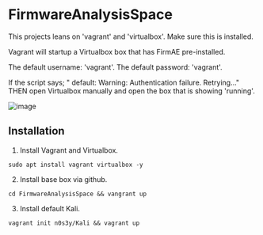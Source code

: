 # FirmwareAnalysisSpace

This projects leans on 'vagrant' and 'virtualbox'. Make sure this is installed.

Vagrant will startup a Virtualbox box that has FirmAE pre-installed. 

The default username: 'vagrant'.
The default password: 'vagrant'.

If the script says; "    default: Warning: Authentication failure. Retrying..."     THEN open Virtualbox manually and open the box that is showing 'running'.

![image](https://user-images.githubusercontent.com/105726899/194804975-817658d4-9dac-401b-8aa9-a8e0d8fb5987.png)

## Installation

1. Install Vagrant and Virtualbox.
```console
sudo apt install vagrant virtualbox -y
```

2. Install base box via github.
```console
cd FirmwareAnalysisSpace && vangrant up
```


3. Install default Kali.
```console
vagrant init n0s3y/Kali && vagrant up
```

